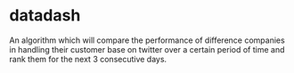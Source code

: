 # datadash
An algorithm which will compare the performance of difference companies in handling their customer base on twitter over a certain period of time and rank them for the next 3 consecutive days.
